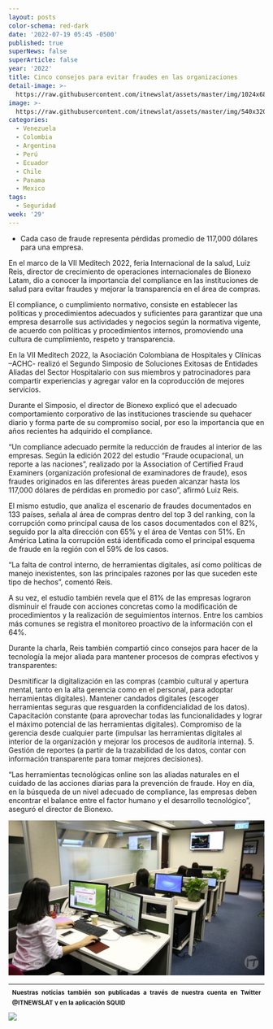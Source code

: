 ```yaml
---
layout: posts
color-schema: red-dark
date: '2022-07-19 05:45 -0500'
published: true
superNews: false
superArticle: false
year: '2022'
title: Cinco consejos para evitar fraudes en las organizaciones
detail-image: >-
  https://raw.githubusercontent.com/itnewslat/assets/master/img/1024x680/Empresa-Oficina-g.jpg
image: >-
  https://raw.githubusercontent.com/itnewslat/assets/master/img/540x320/Empresa-Oficina-p.jpg
categories:
  - Venezuela
  - Colombia
  - Argentina
  - Perú
  - Ecuador
  - Chile
  - Panama
  - Mexico
tags:
  - Seguridad
week: '29'
---
```

- Cada caso de fraude representa pérdidas promedio de 117,000 dólares para una empresa.

En el marco de la VII Meditech 2022, feria Internacional de la salud, Luiz Reis, director de crecimiento de operaciones internacionales de Bionexo Latam, dio a conocer la importancia del compliance en las instituciones de salud para evitar fraudes y mejorar la transparencia en el área de compras.

El compliance, o cumplimiento normativo, consiste en establecer las políticas y procedimientos adecuados y suficientes para garantizar que una empresa desarrolle sus actividades y negocios según la normativa vigente, de acuerdo con políticas y procedimientos internos, promoviendo una cultura de cumplimiento, respeto y transparencia.

En la VII Meditech 2022, la Asociación Colombiana de Hospitales y Clínicas –ACHC- realizó el Segundo Simposio de Soluciones Exitosas de Entidades Aliadas del Sector Hospitalario con sus miembros y patrocinadores para compartir experiencias y agregar valor en la coproducción de mejores servicios.

Durante el Simposio, el director de Bionexo explicó que el adecuado comportamiento corporativo de las instituciones trasciende su quehacer diario y forma parte de su compromiso social, por eso la importancia que en años recientes ha adquirido el compliance.

“Un compliance adecuado permite la reducción de fraudes al interior de las empresas. Según la edición 2022 del estudio “Fraude ocupacional, un reporte a las naciones”, realizado por la Association of Certified Fraud Examiners (organización profesional de examinadores de fraude), esos fraudes originados en las diferentes áreas pueden alcanzar hasta los 117,000 dólares de pérdidas en promedio por caso”, afirmó Luiz Reis.

El mismo estudio, que analiza el escenario de fraudes documentados en 133 países, señala al área de compras dentro del top 3 del ranking, con la corrupción como principal causa de los casos documentados con el 82%, seguido por la alta dirección con 65% y el área de Ventas con 51%. En América Latina la corrupción está identificada como el principal esquema de fraude en la región con el 59% de los casos.

“La falta de control interno, de herramientas digitales, así como políticas de manejo inexistentes, son las principales razones por las que suceden este tipo de hechos”, comentó Reis.

A su vez, el estudio también revela que el 81% de las empresas lograron disminuir el fraude con acciones concretas como la modificación de procedimientos y la realización de seguimientos internos.  Entre los cambios más comunes se registra el monitoreo proactivo de la información con el 64%.

Durante la charla, Reis también compartió cinco consejos para hacer de la tecnología la mejor aliada para mantener procesos de compras efectivos y transparentes:

Desmitificar la digitalización en las compras (cambio cultural y apertura mental, tanto en la alta gerencia como en el personal, para adoptar herramientas digitales).
Mantener candados digitales (escoger herramientas seguras que resguarden la confidencialidad de los datos).
Capacitación constante (para aprovechar todas las funcionalidades y lograr el máximo potencial de las herramientas digitales).
Compromiso de la gerencia desde cualquier parte (impulsar las herramientas digitales al interior de la organización y mejorar los procesos de auditoría interna).
5.       Gestión de reportes (a partir de la trazabilidad de los datos, contar con información transparente para tomar mejores decisiones).

“Las herramientas tecnológicas online son las aliadas naturales en el cuidado de las acciones diarias para la prevención de fraude. Hoy en día, en la búsqueda de un nivel adecuado de compliance, las empresas deben encontrar el balance entre el factor humano y el desarrollo tecnológico”, aseguró el director de Bionexo.

![](https://raw.githubusercontent.com/itnewslat/assets/master/img/540x320/Empresa-Oficina-p.jpg)

<table style="height: 42px;" width="569">
<tbody>
<tr>
<td style="text-align: justify;"><sub><strong>Nuestras noticias también son publicadas a través de nuestra cuenta en Twitter <a href="https://twitter.com/itnewslat?lang=es">@ITNEWSLAT</a> y en la aplicación <a href="https://squidapp.co/en/">SQUID</a></strong></sub></td>
</tr>
</tbody>
</table>

<img src="https://tracker.metricool.com/c3po.jpg?hash=56f88a41e39ab42c063cc51676587a04"/>